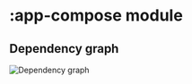 # :app-compose module
## Dependency graph
![Dependency graph](../../docs/images/graphs/dep_graph_app_compose.svg)
